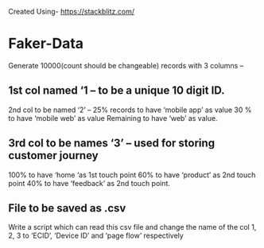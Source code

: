 Created Using- https://stackblitz.com/
# Faker-Data

Generate 10000(count should be changeable) records with 3 columns –

## 1st col named ‘1 – to be a unique 10 digit ID.

2nd col to be named ‘2’ –
25% records to have ‘mobile app’ as value
30 % to have ‘mobile web’ as value
Remaining to have ‘web’ as value.

## 3rd col to be names ‘3’ – used for storing customer journey
100% to have ‘home ‘as 1st touch point
60% to have ‘product’ as 2nd touch point
40% to have ‘feedback’ as 2nd touch point.

## File to be saved as .csv

Write a script which can read this csv file and change the name of the col 1, 2, 3 to ‘ECID’, ‘Device ID’ and ‘page flow’ respectively
